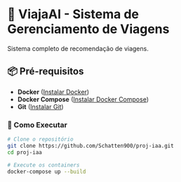 # 🚀 ViajaAI - Sistema de Gerenciamento de Viagens

Sistema completo de recomendação de viagens.

## 📦 Pré-requisitos

- **Docker** ([Instalar Docker](https://docs.docker.com/get-docker/))
- **Docker Compose** ([Instalar Docker Compose](https://docs.docker.com/compose/install/))
- **Git** ([Instalar Git](https://git-scm.com/))

### 🚀 Como Executar
```bash
# Clone o repositório
git clone https://github.com/Schatten900/proj-iaa.git
cd proj-iaa

# Execute os containers
docker-compose up --build

